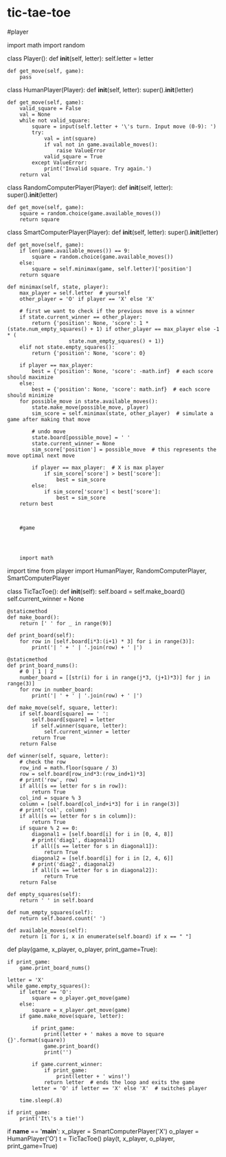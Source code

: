 # tic-tae-toe
#player

import math
import random


class Player():
    def __init__(self, letter):
        self.letter = letter

    def get_move(self, game):
        pass


class HumanPlayer(Player):
    def __init__(self, letter):
        super().__init__(letter)

    def get_move(self, game):
        valid_square = False
        val = None
        while not valid_square:
            square = input(self.letter + '\'s turn. Input move (0-9): ')
            try:
                val = int(square)
                if val not in game.available_moves():
                    raise ValueError
                valid_square = True
            except ValueError:
                print('Invalid square. Try again.')
        return val


class RandomComputerPlayer(Player):
    def __init__(self, letter):
        super().__init__(letter)

    def get_move(self, game):
        square = random.choice(game.available_moves())
        return square


class SmartComputerPlayer(Player):
    def __init__(self, letter):
        super().__init__(letter)

    def get_move(self, game):
        if len(game.available_moves()) == 9:
            square = random.choice(game.available_moves())
        else:
            square = self.minimax(game, self.letter)['position']
        return square

    def minimax(self, state, player):
        max_player = self.letter  # yourself
        other_player = 'O' if player == 'X' else 'X'

        # first we want to check if the previous move is a winner
        if state.current_winner == other_player:
            return {'position': None, 'score': 1 * (state.num_empty_squares() + 1) if other_player == max_player else -1 * (
                        state.num_empty_squares() + 1)}
        elif not state.empty_squares():
            return {'position': None, 'score': 0}

        if player == max_player:
            best = {'position': None, 'score': -math.inf}  # each score should maximize
        else:
            best = {'position': None, 'score': math.inf}  # each score should minimize
        for possible_move in state.available_moves():
            state.make_move(possible_move, player)
            sim_score = self.minimax(state, other_player)  # simulate a game after making that move

            # undo move
            state.board[possible_move] = ' '
            state.current_winner = None
            sim_score['position'] = possible_move  # this represents the move optimal next move

            if player == max_player:  # X is max player
                if sim_score['score'] > best['score']:
                    best = sim_score
            else:
                if sim_score['score'] < best['score']:
                    best = sim_score
        return best
        
        
        
        #game 
        
        
        
        
        import math
import time
from player import HumanPlayer, RandomComputerPlayer, SmartComputerPlayer


class TicTacToe():
    def __init__(self):
        self.board = self.make_board()
        self.current_winner = None

    @staticmethod
    def make_board():
        return [' ' for _ in range(9)]

    def print_board(self):
        for row in [self.board[i*3:(i+1) * 3] for i in range(3)]:
            print('| ' + ' | '.join(row) + ' |')

    @staticmethod
    def print_board_nums():
        # 0 | 1 | 2
        number_board = [[str(i) for i in range(j*3, (j+1)*3)] for j in range(3)]
        for row in number_board:
            print('| ' + ' | '.join(row) + ' |')

    def make_move(self, square, letter):
        if self.board[square] == ' ':
            self.board[square] = letter
            if self.winner(square, letter):
                self.current_winner = letter
            return True
        return False

    def winner(self, square, letter):
        # check the row
        row_ind = math.floor(square / 3)
        row = self.board[row_ind*3:(row_ind+1)*3]
        # print('row', row)
        if all([s == letter for s in row]):
            return True
        col_ind = square % 3
        column = [self.board[col_ind+i*3] for i in range(3)]
        # print('col', column)
        if all([s == letter for s in column]):
            return True
        if square % 2 == 0:
            diagonal1 = [self.board[i] for i in [0, 4, 8]]
            # print('diag1', diagonal1)
            if all([s == letter for s in diagonal1]):
                return True
            diagonal2 = [self.board[i] for i in [2, 4, 6]]
            # print('diag2', diagonal2)
            if all([s == letter for s in diagonal2]):
                return True
        return False

    def empty_squares(self):
        return ' ' in self.board

    def num_empty_squares(self):
        return self.board.count(' ')

    def available_moves(self):
        return [i for i, x in enumerate(self.board) if x == " "]


def play(game, x_player, o_player, print_game=True):

    if print_game:
        game.print_board_nums()

    letter = 'X'
    while game.empty_squares():
        if letter == 'O':
            square = o_player.get_move(game)
        else:
            square = x_player.get_move(game)
        if game.make_move(square, letter):

            if print_game:
                print(letter + ' makes a move to square {}'.format(square))
                game.print_board()
                print('')

            if game.current_winner:
                if print_game:
                    print(letter + ' wins!')
                return letter  # ends the loop and exits the game
            letter = 'O' if letter == 'X' else 'X'  # switches player

        time.sleep(.8)

    if print_game:
        print('It\'s a tie!')



if __name__ == '__main__':
    x_player = SmartComputerPlayer('X')
    o_player = HumanPlayer('O')
    t = TicTacToe()
    play(t, x_player, o_player, print_game=True)

        
